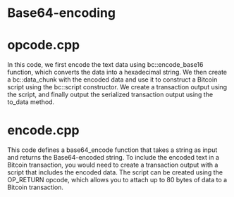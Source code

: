 # Base64-encoding

# opcode.cpp

In this code, we first encode the text data using bc::encode_base16 function, which converts the data into a hexadecimal string. We then create a bc::data_chunk with the encoded data and use it to construct a Bitcoin script using the bc::script constructor. We create a transaction output using the script, and finally output the serialized transaction output using the to_data method.

# encode.cpp

This code defines a base64_encode function that takes a string as input and returns the Base64-encoded string. To include the encoded text in a Bitcoin transaction, you would need to create a transaction output with a script that includes the encoded data. The script can be created using the OP_RETURN opcode, which allows you to attach up to 80 bytes of data to a Bitcoin transaction.
